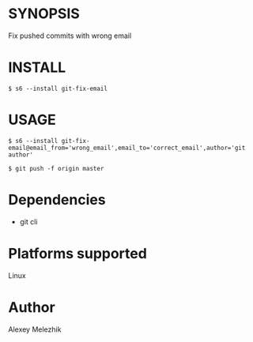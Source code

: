 # SYNOPSIS

Fix pushed commits with wrong email

# INSTALL

    $ s6 --install git-fix-email

# USAGE

    $ s6 --install git-fix-email@email_from='wrong_email',email_to='correct_email',author='git author'

    $ git push -f origin master

# Dependencies

* git cli

# Platforms supported

Linux

# Author

Alexey Melezhik

